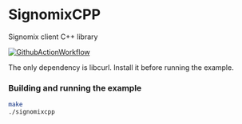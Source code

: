 # SignomixCPP
Signomix client C++ library

[![GithubActionWorkflow](https://github.com/actions/setup-dotnet/workflows/Main%20workflow/badge.svg)](https://github.com/gskorupa/SignomixCPP/actions)

The only dependency is libcurl. Install it before running the example.

### Building and running the example
```bash
make
./signomixcpp
```
